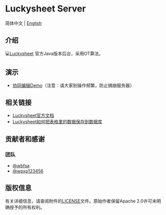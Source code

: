 # Luckysheet Server

简体中文 | [English](./README.md)

## 介绍
💻[Luckysheet](https://github.com/mengshukeji/Luckysheet/) 官方Java版本后台，采用OT算法。

## 演示
- [协同编辑Demo](http://luckysheet.lashuju.com/demo/)（注意：请大家别操作频繁，防止搞崩服务器）

## 相关链接
- [Luckysheet官方文档](https://mengshukeji.github.io/LuckysheetDocs/)
- [Luckysheet如何把表格里的数据保存到数据库](https://www.cnblogs.com/DuShuSir/p/13857874.html)

## 贡献者和感谢

### 团队
- [@wbfsa](https://github.com/wbfsa)
- [@wpxp123456](https://github.com/wpxp123456)

## 版权信息
有关详细信息，请查阅附件的[LICENSE](./LICENSE)文件。原始作者保留Apache 2.0许可未明确授予的所有权利。

